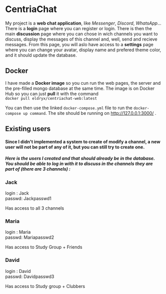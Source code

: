 # CentriaChat
My project is a **web chat application**, like *Messenger*, *Discord*, *WhatsApp*...
There is a **login** page where you can register or login.
There is then the main **discussion** page where you can chose in wich channels you want to discuss, display the messages of this channel and, well, send and recieve messages.
From this page, you will aslo have access to a **settings** page where you can change your avatar, display name and prefered theme color, and it should update the database.

## Docker
I have made a **Docker image** so you cun run the web pages, the server and the pre-filled mongo database at the same time.
The image is on Docker Hub so you can just **pull** it with the command  
`docker pull eldryx/centriachat-web:latest`

You can then use the linked `docker-compose.yml` file to run the `docker-compose up command`.
The site should be running on http://127.0.0.1:3000/ .

## Existing users
#### Since I didn't implemented a system to create of modify a channel, a new user will not be part of any of it, but you can still try to create one. 
##### Here is the users I created and that should already be in the database. You should be able to log in with it to discuss in the channels they are part of (there are 3 channels) :
### Jack
login : Jack  
passwd: Jackpasswd1  

Has access to all 3 channels

### Maria
login : Maria  
passwd: Mariapasswd2  

Has access to Study Group + Friends

### David
login : David  
passwd: Davidpasswd3  

Has access to Study group + Clubbers